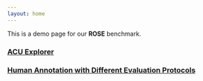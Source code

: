 ```yaml
---
layout: home
---
```


This is a demo page for our **ROSE** benchmark.

### [ACU Explorer](https://yixinl7.github.io/ROSE/acu/)
### [Human Annotation with Different Evaluation Protocols](https://yixinl7.github.io/ROSE/protocol/)
